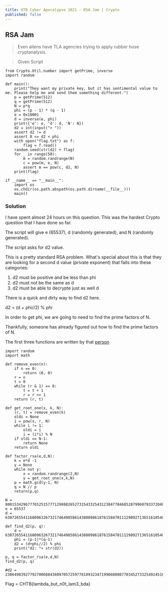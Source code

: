 ```yaml
---
title: HTB Cyber Apocalypse 2021 - RSA Jam | Crypto
published: false
---
```


## [](#header-2)RSA Jam

> Even aliens have TLA agencies trying to apply rubber hose cryptanalysis.

> Given Script

```
from Crypto.Util.number import getPrime, inverse
import random

def main():
    print("They want my private key, but it has sentimental value to me. Please help me and send them something different.")
    p = getPrime(512)
    q = getPrime(512)
    N = p*q
    phi = (p - 1) * (q - 1)
    e = 0x10001
    d = inverse(e, phi)
    print({'e': e, 'd': d, 'N': N})
    d2 = int(input("> "))
    assert d2 != d
    assert 0 <= d2 < phi
    with open("flag.txt") as f:
        flag = f.read()
    random.seed(str(d2) + flag)
    for _ in range(50):
        m = random.randrange(N)
        c = pow(m, e, N)
        assert m == pow(c, d2, N)
    print(flag)

if __name__ == "__main__":
    import os
    os.chdir(os.path.abspath(os.path.dirname(__file__)))
    main()

```

### [](#header-3)Solution

I have spent almost 24 hours on this question. This was the hardest Crypto question that I have done so far.

The script will give e (65537), d (randomly generated), and N (randomly generated).

The script asks for d2 value.

This is a pretty standard RSA problem. What's special about this is that they are looking for a second d value (private exponent) that falls into these categories:

1. d2 must be positive and be less than phi
2. d2 must not be the same as d
3. d2 must be able to decrypte just as well d

There is a quick and dirty way to find d2 here.

d2 = (d + phi//2) % phi

In order to get phi, we are going to need to find the prime factors of N. 

Thankfully, someone has already figured out how to find the prime factors of N. 

The first three functions are written by that [person](https://crypto.stackexchange.com/questions/6361/is-sharing-the-modulus-for-multiple-rsa-key-pairs-secure)

```
import random
import math

def remove_even(n):
    if n == 0:
        return (0, 0)
    r = n
    t = 0
    while (r & 1) == 0:
        t = t + 1
        r = r >> 1
    return (r, t)

def get_root_one(x, k, N):
    (r, t) = remove_even(k)
    oldi = None
    i = pow(x, r, N)
    while i != 1:
        oldi = i
        i = (i*i) % N
    if oldi == N-1:
        return None
    return oldi

def factor_rsa(e,d,N):
    k = e*d -1
    y = None
    while not y:
        x = random.randrange(2,N)
        y = get_root_one(x,k,N)
    p = math.gcd(y-1, N)
    q = N // p
    return(p,q)

N = 80015342967776525157771298882652731543325431238477846852879960793372048079302510420873059995091650359518023195824919788496576681421565566215922442597408633856150721107156382663198624561803704994636747344091365774180607052080439049206373238695998395536783532731246942107363312513507676712384094208973298472599
e = 65537
d = 63072655411680963267321746498586143880986187615847011129892713651610540668275442701715096500395725431019135424207933782042711008472131424244542066078430948884485749347815664303581546934987122110022769904523178801991978026094213277615386004898820209792569922458089898586948684964653209488818065495186959497953

def find_d2(p, q):
    d = 63072655411680963267321746498586143880986187615847011129892713651610540668275442701715096500395725431019135424207933782042711008472131424244542066078430948884485749347815664303581546934987122110022769904523178801991978026094213277615386004898820209792569922458089898586948684964653209488818065495186959497953
    phi = (p-1)*(q-1)
    d2 = (d+phi//2) % phi
    print("d2: "+ str(d2))

p, q = factor_rsa(e,d,N)
find_d2(p, q)

#d2 = 23064983927792700688436097057259778109323471996608087703452733254924516628624187491278566502849900251260123826295473887794422667761348641136580844779726640937887389349675950874779535306277762627593789346715052890782645235771560784631650497707047270485798193769202580703742568370300931224506513439843678771885

```

Flag = CHTB{lambda_but_n0t_lam3_bda}
